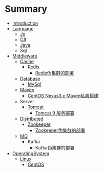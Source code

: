 # Summary

* [Introduction](README.md)
* [Language](language.md)
  * [Js](language/js.md)
  * [C\#](language/c.md)
  * [Java](language/java.md)
  * Sql
* [Middleware](middleware.md)
  * [Cache](middleware/cache.md)
    * [Redis](middleware/cache/redis.md)
      * [Redis伪集群的部署](middleware/cache/redis/redisji-qun-de-bu-shu.md)
  * [Database](middleware/database.md)
    * [MySql](middleware/database/mysql.md)
  * [Maven](middleware/maven.md)
    * [CentOS Nexus3.x Maven私服搭建](middleware/maven/centos-nexus3x-mavensi-fu-da-jian.md)
  * Server
    * [Tomcat](middleware/tomcat.md)
      * [Tomcat 9 服务部署](middleware/tomcat/tomcat-9-fu-wu-bu-shu.md)
  * [Distributed](middleware/distributed.md)
    * [Zookeeper](middleware/distributed/zookeeper.md)
      * [Zookeeper伪集群的部署](middleware/distributed/zookeeper/zookeeperwei-ji-qun-de-bu-shu.md)
  * [MQ](middleware/mq.md)
    * Kafka
      * Kafka伪集群的部署
* [OperatingSystem](operatingsystem.md)
  * [Linux](operatingsystem/linux.md)
    * [CentOS](operatingsystem/linux/centos.md)

